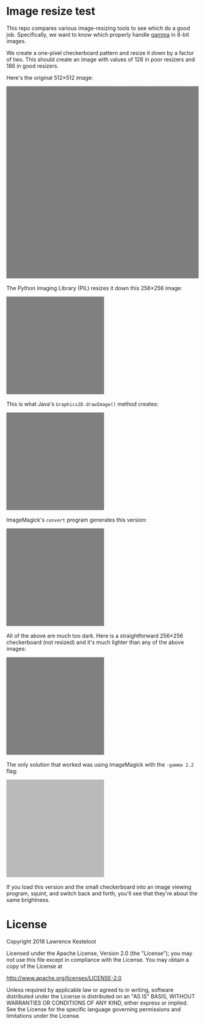 
# Image resize test

This repo compares various image-resizing tools to see which do a good job.
Specifically, we want to know which properly handle
[gamma](https://www.teamten.com/lawrence/graphics/gamma/) in 8-bit images.

We create a one-pixel checkerboard pattern and resize it down by a factor of
two. This should create an image with values of 128 in poor resizers and
186 in good resizers.

Here's the original 512×512 image:

![Original checkerboard](large.png)

The Python Imaging Library (PIL) resizes it down this 256×256 image:

![PIL](python.png)

This is what Java's `Graphics2D.drawImage()` method creates:

![Java](java.png)

ImageMagick's `convert` program generates this version:

![ImageMagick](magick.png)

All of the above are much too dark. Here is a straightforward 256×256
checkerboard (not resized) and it's much lighter than any of the above
images:

![Small checkerboard](small.png)

The only solution that worked was using ImageMagick with the `-gamma 2.2`
flag:

![ImageMagic with gamma flag](magick-gamma.png)

If you load this version and the small checkerboard into an image viewing
program, squint, and switch back and forth, you'll see that they're about
the same brightness.

# License

Copyright 2018 Lawrence Kesteloot

Licensed under the Apache License, Version 2.0 (the "License");
you may not use this file except in compliance with the License.
You may obtain a copy of the License at

   http://www.apache.org/licenses/LICENSE-2.0

Unless required by applicable law or agreed to in writing, software
distributed under the License is distributed on an "AS IS" BASIS,
WITHOUT WARRANTIES OR CONDITIONS OF ANY KIND, either express or implied.
See the License for the specific language governing permissions and
limitations under the License.

